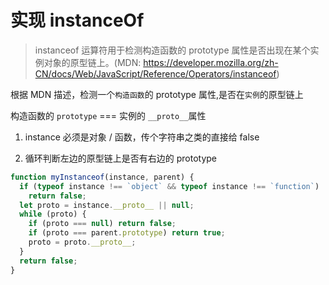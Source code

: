 # 实现 instanceOf

> instanceof 运算符用于检测构造函数的 prototype 属性是否出现在某个实例对象的原型链上。(MDN: https://developer.mozilla.org/zh-CN/docs/Web/JavaScript/Reference/Operators/instanceof)

根据 MDN 描述，检测一个`构造函数`的 prototype 属性,是否在`实例`的原型链上

构造函数的 `prototype` === 实例的 `__proto__`属性

1. instance 必须是对象 / 函数，传个字符串之类的直接给 false

2. 循环判断左边的原型链上是否有右边的 prototype

```js
function myInstanceof(instance, parent) {
  if (typeof instance !== `object` && typeof instance !== `function`)
    return false;
  let proto = instance.__proto__ || null;
  while (proto) {
    if (proto === null) return false;
    if (proto === parent.prototype) return true;
    proto = proto.__proto__;
  }
  return false;
}
```
